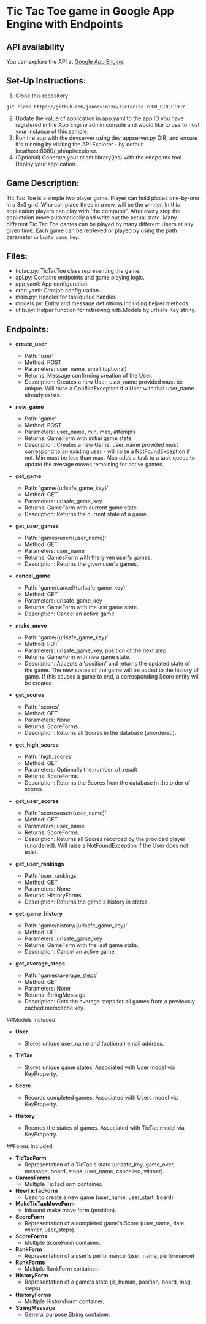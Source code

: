 # Tic Tac Toe game in Google App Engine with Endpoints

## API availability 
You can explore the API at [Google App Engine](http://jv-tictactoe.appspot.com/_ah/api/explorer).

## Set-Up Instructions:
1. Clone this repository 
```
git clone https://github.com/janosvincze/TicTacToe YOUR_DIRECTORY
```
2.  Update the value of application in app.yaml to the app ID you have registered
 in the App Engine admin console and would like to use to host your instance of this sample.
3.  Run the app with the devserver using dev_appserver.py DIR, and ensure it's
 running by visiting the API Explorer - by default localhost:8080/_ah/api/explorer.
4.  (Optional) Generate your client library(ies) with the endpoints tool.
 Deploy your application.



## Game Description:
Tic Tac Toe is a simple two player game. Player can hold places one-by-one in a 3x3 grid. Who can place three in a row, will be the winner.
In this application players can play with 'the computer'. After every step the applictaion move automatically and write out the actual state.
Many different Tic Tac Toe games can be played by many different Users at any given time. Each game can be retrieved or played by using the path parameter
`urlsafe_game_key`.

## Files:
 - tictac.py: TicTacToe class representing the game.
 - api.py: Contains endpoints and game playing logic.
 - app.yaml: App configuration.
 - cron.yaml: Cronjob configuration.
 - main.py: Handler for taskqueue handler.
 - models.py: Entity and message definitions including helper methods.
 - utils.py: Helper function for retrieving ndb.Models by urlsafe Key string.

## Endpoints:
 - **create_user**
    - Path: 'user'
    - Method: POST
    - Parameters: user_name, email (optional)
    - Returns: Message confirming creation of the User.
    - Description: Creates a new User. user_name provided must be unique. Will
    raise a ConflictException if a User with that user_name already exists.

 - **new_game**
    - Path: 'game'
    - Method: POST
    - Parameters: user_name, min, max, attempts
    - Returns: GameForm with initial game state.
    - Description: Creates a new Game. user_name provided must correspond to an
    existing user - will raise a NotFoundException if not. Min must be less than
    max. Also adds a task to a task queue to update the average moves remaining
    for active games.

 - **get_game**
    - Path: 'game/{urlsafe_game_key}'
    - Method: GET
    - Parameters: urlsafe_game_key
    - Returns: GameForm with current game state.
    - Description: Returns the current state of a game.

 - **get_user_games**
    - Path: 'games/user/{user_name}'
    - Method: GET
    - Parameters: user_name
    - Returns: GamesForm with the given user's games.
    - Description: Returns the given user's games.

 - **cancel_game**
    - Path: 'game/cancel/{urlsafe_game_key}'
    - Method: GET
    - Parameters: urlsafe_game_key
    - Returns: GameForm with the last game state.
    - Description: Cancel an active game.

 - **make_move**
    - Path: 'game/{urlsafe_game_key}'
    - Method: PUT
    - Parameters: urlsafe_game_key, position of the next step
    - Returns: GameForm with new game state.
    - Description: Accepts a 'position' and returns the updated state of the game. The new states of the game will be added to the history of game.
    If this causes a game to end, a corresponding Score entity will be created.

 - **get_scores**
    - Path: 'scores'
    - Method: GET
    - Parameters: None
    - Returns: ScoreForms.
    - Description: Returns all Scores in the database (unordered).

 - **get_high_scores**
    - Path: 'high_scores'
    - Method: GET
    - Parameters: Optionally the number_of_result
    - Returns: ScoreForms.
    - Description: Returns the Scores from the database in the order of scores.

 - **get_user_scores**
    - Path: 'scores/user/{user_name}'
    - Method: GET
    - Parameters: user_name
    - Returns: ScoreForms.
    - Description: Returns all Scores recorded by the provided player (unordered).
    Will raise a NotFoundException if the User does not exist.

 - **get_user_rankings**
    - Path: 'user_rankings'
    - Method: GET
    - Parameters: None
    - Returns: HistoryForms.
    - Description: Returns the game's history in states.

 - **get_game_history**
    - Path: 'game/history/{urlsafe_game_key}'
    - Method: GET
    - Parameters: urlsafe_game_key
    - Returns: GameForm with the last game state.
    - Description: Cancel an active game.

 - **get_average_steps**
    - Path: 'games/average_steps'
    - Method: GET
    - Parameters: None
    - Returns: StringMessage
    - Description: Gets the average steps for all games
    from a previously cached memcache key.

##Models Included:
 - **User**
    - Stores unique user_name and (optional) email address.

 - **TicTac**
    - Stores unique game states. Associated with User model via KeyProperty.

 - **Score**
    - Records completed games. Associated with Users model via KeyProperty.

 - **History**
    - Records the states of games. Associated with TicTac model via KeyProperty.

##Forms Included:
 - **TicTacForm**
    - Representation of a TicTac's state (urlsafe_key, game_over,
    message, board, steps, user_name, cancelled, winner).
 - **GamesForms**
    - Multiple TicTacForm container.
 - **NewTicTacForm**
    - Used to create a new game (user_name, user_start, board)
 - **MakeTicTacMoveForm**
    - Inbound make move form (position).
 - **ScoreForm**
    - Representation of a completed game's Score (user_name, date, winner, user_steps).
 - **ScoreForms**
    - Multiple ScoreForm container.
 - **RankForm**
    - Representation of a user's performance (user_name, performance)
 - **RankForms**
    - Multiple RankForm container.
 - **HistoryForm**
    - Representation of a game's state (is_human, position, board, msg, steps)
 - **HistoryForms**
    - Multiple HistoryForm container.
 - **StringMessage**
    - General purpose String container.
